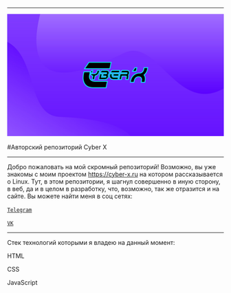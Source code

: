 
***
<code>![Logo](/Logo%20Cyber%20X.jpg)
</code>

#Авторский репозиторий Cyber X
***
Добро пожаловать на мой скромный репозиторий! Возможно, вы уже знакомы с моим проектом https://cyber-x.ru на котором рассказывается о Linux. Тут, в этом репозитории, я шагнул совершенно в иную сторону, в веб, да и в целом в разработку, что, возможно, так же отразится и на сайте. 
Вы можете найти меня в соц сетях:

<code>[Telegram](https://t.me/Cyber_X_Linux)
</code>

<code>[VK](https://vk.com/cyber_x_corp)
</code>
***
Стек технологий которыми я владею на данный момент:

HTML

CSS

JavaScript